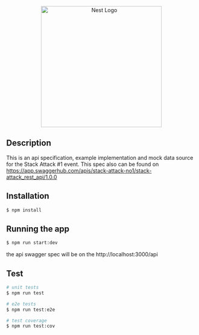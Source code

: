 <p align="center">
  <a href="http://nestjs.com/" target="blank"><img src="https://nestjs.com/img/logo_text.svg" width="320" alt="Nest Logo" /></a>
</p>

## Description

This is an api specification, example implementation and mock data source for the Stack Attack #1 event.
This spec also can be found on https://app.swaggerhub.com/apis/stack-attack-no1/stack-attack_rest_api/1.0.0

## Installation

```bash
$ npm install
```

## Running the app

```bash
$ npm run start:dev
```

the api swagger spec will be on the http://localhost:3000/api

## Test

```bash
# unit tests
$ npm run test

# e2e tests
$ npm run test:e2e

# test coverage
$ npm run test:cov
```
